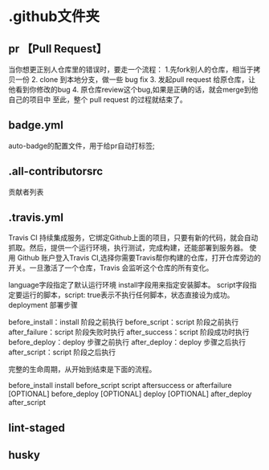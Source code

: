 # .github文件夹
## pr 【Pull Request】
当你想更正别人仓库里的错误时，要走一个流程：
1.先fork别人的仓库，相当于拷贝一份
2. clone 到本地分支，做一些 bug fix
3. 发起pull request 给原仓库，让他看到你修改的bug
4. 原仓库review这个bug,如果是正确的话，就会merge到他自己的项目中
至此，整个 pull request 的过程就结束了。

## badge.yml
auto-badge的配置文件，用于给pr自动打标签;

## .all-contributorsrc
贡献者列表

## .travis.yml
Travis CI 持续集成服务，它绑定Github上面的项目，只要有新的代码，就会自动抓取。然后，提供一个运行环境，执行测试，完成构建，还能部署到服务器。
使用 Github 账户登入Travis CI,选择你需要Travis帮你构建的仓库，打开仓库旁边的开关。一旦激活了一个仓库，Travis 会监听这个仓库的所有变化。

language字段指定了默认运行环境
install字段用来指定安装脚本。
script字段指定要运行的脚本，script: true表示不执行任何脚本，状态直接设为成功。
deployment 部署步骤

before_install：install 阶段之前执行
before_script：script 阶段之前执行
after_failure：script 阶段失败时执行
after_success：script 阶段成功时执行
before_deploy：deploy 步骤之前执行
after_deploy：deploy 步骤之后执行
after_script：script 阶段之后执行 

完整的生命周期，从开始到结束是下面的流程。

before_install
install
before_script
script
aftersuccess or afterfailure
[OPTIONAL] before_deploy
[OPTIONAL] deploy
[OPTIONAL] after_deploy
after_script


## lint-staged

## husky

